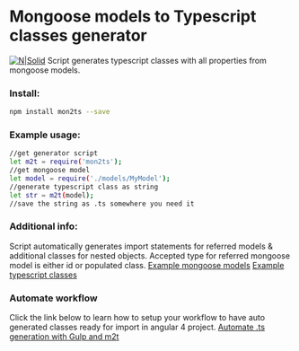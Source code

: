 # Mongoose models to Typescript classes generator

[![N|Solid](http://codingperfection.com/static/poweredBy.png)](http://codingperfection.com)
Script generates typescript classes with all properties from mongoose models. 


### Install:
```sh
npm install mon2ts --save
```
### Example usage:
```sh
//get generator script
let m2t = require('mon2ts');
//get mongoose model
let model = require('./models/MyModel');
//generate typescript class as string
let str = m2t(model);
//save the string as .ts somewhere you need it
```
### Additional info:
Script automatically generates import statements for referred models & additional classes for nested objects. Accepted type for referred mongoose model is either id or populated class.
[Example mongoose models](./test/mongoose/)
[Example typescript classes](./test/typescript/)

### Automate workflow
Click the link below to learn how to setup your workflow to have auto generated classes ready for import in angular 4 project. 
[Automate .ts generation with Gulp and m2t](http://codingperfection.com/angular-4-nested-sortable-list-using-jquery-ui/)


